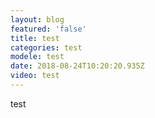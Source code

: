 ```yaml
---
layout: blog
featured: 'false'
title: test
categories: test
modele: test
date: 2018-08-24T10:20:20.935Z
video: test
---
```

test
